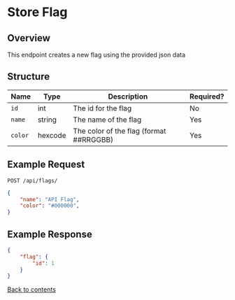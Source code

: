 # Store Flag

## Overview

This endpoint creates a new flag using the provided json data

## Structure

| Name    | Type    | Description                             | Required? |
|---------|---------|-----------------------------------------|-----------|
| `id`    | int     | The id for the flag                     | No        |
| `name`  | string  | The name of the flag                    | Yes       |
| `color` | hexcode | The color of the flag (format ##RRGGBB) | Yes       |

## Example Request

```http request
POST /api/flags/
```

```json lines
{
    "name": "API Flag",
    "color": "#000000",
}
```

## Example Response

```json
{
    "flag": {
        "id": 1
    }
}
```

[Back to contents](../../README.md#table-of-contents)
